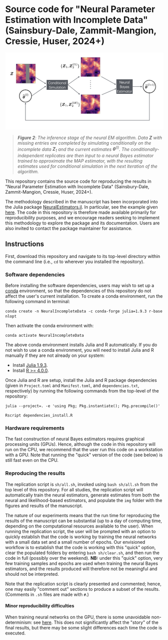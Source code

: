 # Source code for "Neural Parameter Estimation with Incomplete Data" (Sainsbury-Dale, Zammit-Mangion, Cressie, Huser, 2024+)

![Figure 2: The inference stage of the neural EM algorithm.](/img/schematic.png?raw=true)

> _**Figure 2**: The inference stage of the neural EM algorithm. Data $\boldsymbol{Z}$ with missing entries are completed by simulating conditionally on the incomplete data $\boldsymbol{Z}_1$ and the current estimates $\boldsymbol{\theta}^{(l)}$. The conditionally-independent replicates are then input to a neural Bayes estimator trained to approximate the MAP estimator, with the resulting estimates used for conditional simulation in the next iteration of the algorithm._

This repository contains the source code for reproducing the results in "Neural Parameter Estimation with Incomplete Data" (Sainsbury-Dale, Zammit-Mangion, Cressie, Huser, 2024+).

The methodology described in the manuscript has been incorporated into the Julia package [NeuralEstimators.jl](https://github.com/msainsburydale/NeuralEstimators.jl). In particular, see the example given [here](https://msainsburydale.github.io/NeuralEstimators.jl/dev/workflow/advancedusage/#Missing-data). The code in this repository is therefore made available primarily for reproducibility purposes, and we encourage readers seeking to implement this methodology to explore the package and its documentation. Users are also invited to contact the package maintainer for assistance. 

## Instructions

First, download this repository and navigate to its top-level directory within the command line (i.e., `cd` to wherever you installed the repository).

### Software dependencies

Before installing the software dependencies, users may wish to set up a [conda](https://docs.conda.io/projects/conda/en/latest/user-guide/install/linux.html) environment, so that the dependencies of this repository do not affect the user's current installation. To create a conda environment, run the following command in terminal:

```
conda create -n NeuralIncompleteData -c conda-forge julia=1.9.3 r-base nlopt
```

Then activate the conda environment with:

```
conda activate NeuralIncompleteData
```

The above conda environment installs Julia and R automatically. If you do not wish to use a conda environment, you will need to install Julia and R manually if they are not already on your system:  

- Install [Julia 1.9.3](https://julialang.org/downloads/).
- Install [R >= 4.0.0](https://www.r-project.org/).

Once Julia and R are setup, install the Julia and R package dependencies (given in `Project.toml` and `Manifest.toml`, and `dependencies.txt`, respectively) by running the following commands from the top-level of the repository:

```
julia --project=. -e 'using Pkg; Pkg.instantiate(); Pkg.precompile()'
```
```
Rscript dependencies_install.R
```

### Hardware requirements

The fast construction of neural Bayes estimators requires graphical processing units (GPUs). Hence, although the code in this repository will run on the CPU, we recommend that the user run this code on a workstation with a GPU. Note that running the "quick" version of the code (see below) is still fast even on the CPU.

### Reproducing the results

The replication script is `sh/all.sh`, invoked using `bash sh/all.sh` from the top level of this repository. For all studies, the replication script will automatically train the neural estimators, generate estimates from both the neural and likelihood-based estimators, and populate the `img` folder with the figures and results of the manuscript.

The nature of our experiments means that the run time for reproducing the results of the manuscript can be substantial (up to a day of computing time, depending on the computational resources available to the user). When running the replication script, the user will be prompted with an option to quickly establish that the code is working by training the neural networks with a small data set and a small number of epochs. Our envisioned workflow is to establish that the code is working with this "quick" option, clear the populated folders by entering `bash sh/clear.sh`, and then run the code in full (possibly over the weekend). **NB:** under this "quick" option, very few training samples and epochs are used when training the neural Bayes estimators, and the results produced will therefore not be meaningful and should not be interpreted.  

Note that the replication script is clearly presented and commented; hence, one may easily "comment out" sections to produce a subset of the results. (Comments in `.sh` files are made with `#`.)


#### Minor reproducibility difficulties

When training neural networks on the GPU, there is some unavoidable non-determinism: see [here](https://discourse.julialang.org/t/flux-reproducibility-of-gpu-experiments/62092). This does not significantly affect the "story" of the final results, but there may be some slight differences each time the code is executed.
